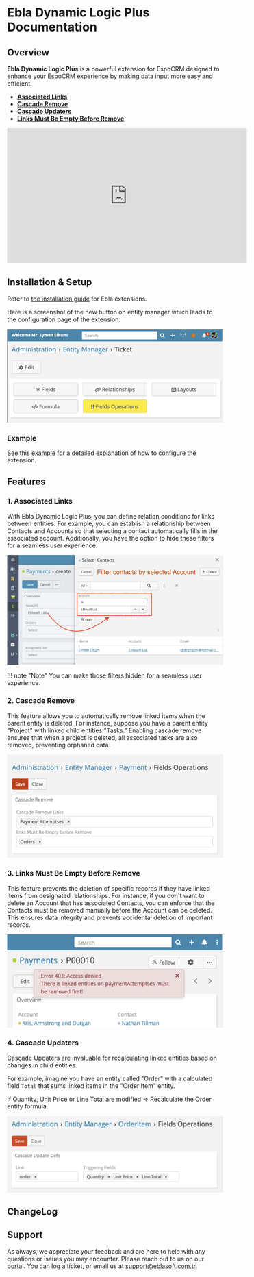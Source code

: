 # Ebla Dynamic Logic Plus Documentation   <a href="https://www.eblasoft.com.tr/espocrm-extension-page/dynamic-logic-plus" target="_blank" id="ext-version" data-id="637e00a0087ede84b"></a>

## Overview

**Ebla Dynamic Logic Plus** is a powerful extension for EspoCRM designed to enhance your EspoCRM experience by making data input more easy and efficient.

- **[Associated Links](#associated-links)**
- **[Cascade Remove](#cascade-remove)**
- **[Cascade Updaters](#cascade-updaters)**
- **[Links Must Be Empty Before Remove](#links-must-be-empty-before-remove)**

<iframe width="560" height="315" src="https://www.youtube.com/embed/5ilvA1BPRok?si=zDZlAAa2jVbZGc-3" title="YouTube video player" frameborder="0" allow="accelerometer; autoplay; clipboard-write; encrypted-media; gyroscope; picture-in-picture; web-share" referrerpolicy="strict-origin-when-cross-origin" allowfullscreen></iframe>

## Installation & Setup

Refer to [the installation guide](../../getting-started/installation-guide.md) for Ebla extensions.

Here is a screenshot of the new button on entity manager which leads to the configuration page of the extension:

![Dynamic Logic Plus Configuration](../../_static/images/espocrm-extensions/dynamic-logic-plus/dynamic-logic-plus-button.png)

### Example
See this [example](./dynamic-logic-plus-example.md) for a detailed explanation of how to configure the extension.

## Features

### 1. Associated Links

With Ebla Dynamic Logic Plus, you can define relation conditions for links between entities. For example, you can establish a relationship between Contacts and Accounts so that
selecting a contact automatically fills in the associated account. Additionally, you have the option to hide these filters for a seamless user experience.

![Dynamic Logic Plus Example](../../_static/images/espocrm-extensions/dynamic-logic-plus/dynamic-logic-plus-associated-links.png)

!!! note "Note"
    You can make those filters hidden for a seamless user experience.

### 2. Cascade Remove

This feature allows you to automatically remove linked items when the parent entity is deleted. For instance, suppose you have a parent entity "Project" with linked child
entities "Tasks." Enabling cascade remove ensures that when a project is deleted, all associated tasks are also removed, preventing orphaned data.

![Dynamic Logic Plus Example](../../_static/images/espocrm-extensions/dynamic-logic-plus/dynamic-logic-plus-cascade-remove.png)

### 3. Links Must Be Empty Before Remove

This feature prevents the deletion of specific records if they have linked items from designated relationships. For instance, if you don't want to delete an Account that has
associated Contacts, you can enforce that the Contacts must be removed manually before the Account can be deleted. This ensures data integrity and prevents accidental deletion of
important records.

![Dynamic Logic Plus Example](../../_static/images/espocrm-extensions/dynamic-logic-plus/dynamic-logic-plus-links-must-be-empty-before-remove.png)

### 4. Cascade Updaters

Cascade Updaters are invaluable for recalculating linked entities based on changes in child entities. 

For example, imagine you have an entity called "Order" with a calculated field `Total` that sums linked items in the "Order Item" entity. 

If Quantity, Unit Price or Line Total are modified => Recalculate the Order entity formula.

![Dynamic Logic Plus Example](../../_static/images/espocrm-extensions/dynamic-logic-plus/dynamic-logic-plus-cascade-updaters.png)

## ChangeLog

<div class="change-log-wrapper" data-id="637e00a0087ede84b"></div>

## Support

As always, we appreciate your feedback and are here to help with any questions or issues you may encounter. Please reach out to us on our [portal](https://portal.eblasoft.com.tr/).
You can log a ticket, or email us at support@eblasoft.com.tr.

